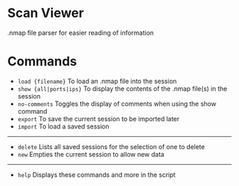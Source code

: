 # Scan Viewer

.nmap file parser for easier reading of information

# Commands
- `load {filename}` To load an .nmap file into the session
- `show {all|ports|ips}` To display the contents of the .nmap file(s) in the session
- `no-comments` Toggles the display of comments when using the show command
- `export` To save the current session to be imported later
- `import` To load a saved session
---
- `delete` Lists all saved sessions for the selection of one to delete
- `new` Empties the current session to allow new data
---
- `help` Displays these commands and more in the script
